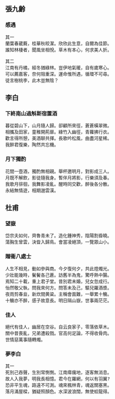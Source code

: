 ## 張九齡

### 感遇
<pre>
其一
蘭葉春葳蕤，桂華秋皎潔。欣欣此生意，自爾為佳節。
誰知林棲者，聞風坐相悅。草木有本心，何求美人折。

其二
江南有丹橘，經冬揂綠林。豈伊地氣暖，自有歲寒心。
可以薦嘉客，奈何阻重深。運命惟所遇，循環不可尋。
徒言樹桃李，此木豈無陰？
</pre>
## 李白

### 下終南山過斛斯宿置酒
<pre>
暮從碧山下，山月隨人歸。卻顧所來徑，蒼蒼橫翠微。
相攜及田家，童稚開荊扉。綠竹入幽徑，青蘿拂行衣。
歡言得所憩，美酒聊共揮。長歌吟松風，曲盡河星稀。
我醉君復樂，陶然共忘機。
</pre>
### 月下獨酌
<pre>
花間一壺酒，獨酌無相親。舉杯邀明月，對影成三人。
月既不解飲，影徒隨我身。暫伴月將影，行樂須及春。
我歌月徘徊，我舞影凌亂。醒時同交歡，醉後各分散。
永結無情遊，相期邈雲漢。
</pre>
## 杜甫

### 望嶽
<pre>
岱宗夫如何，齊魯青未了。造化鍾神秀，陰陽割昏曉。
蕩胸生曾雲，決眥入歸鳥。會當凌絕頂，一覽眾山小。
</pre>
### 贈衞八處士
<pre>
人生不相見，動如參與商。今夕復何夕，共此燈燭光。
少壯能幾時，鬢鬢各己蒼。訪舊半為鬼，驚呼熱中腸。
焉知二十載，重上君子堂。昔別君未婚，兒女忽成行。
怡然敬父執，問我來何方。問答未及己，驅兒羅酒漿。
夜雨剪春韭，新炊間黄粱。主稱會面難，一舉累十觴。
十觴亦不醉，感子故意長。明日隔山嶽，世事兩茫茫。
</pre>
### 佳人
<pre>
絕代有佳人，幽居在空谷。自云良家子，零落依草木。
關中昔喪亂，兄弟遭殺戮。官高何足論，不得收⻣肉。
世情惡萬事隨轉燭。
</pre>
### 夢李白
<pre>
其一
死別己吞聲，生別常惻惻。江南瘴癘地，逐客無消息。
故人入我夢，明我長相憶。君今在羅網，何以有羽翼?
恐非平生魂，路遠不可測。魂來楓林青，魂返關塞黑。
落月滿屋樑，猶疑照顏色。水深波浪闊，無使蛟龍得。
</pre>



